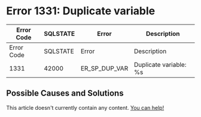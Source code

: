 
# Error 1331: Duplicate variable


| Error Code | SQLSTATE | Error | Description |
| --- | --- | --- | --- |
| Error Code | SQLSTATE | Error | Description |
| 1331 | 42000 | ER_SP_DUP_VAR | Duplicate variable: %s |




## Possible Causes and Solutions


This article doesn't currently contain any content. [You can help!](/en/writing-and-editing-knowledge-base-articles/)

